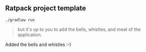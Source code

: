 Ratpack project template
-----------------------------


    ./gradlew run

>but it's up to you to add the bells, whistles, and meat of the application.

Added the bells and whistles :-)
